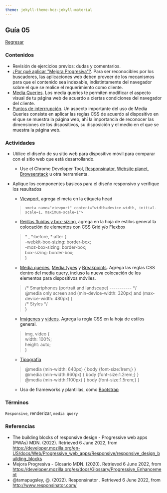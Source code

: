 ```yaml
---
theme: jekyll-theme-hcz-jekyll-material
---
```


## Guía 05

[Regresar](/DAWM/)

### Contenidos

* Revisión de ejercicios previos: dudas y comentarios.
* [¿Por qué aplicar "Mejora Progresiva"?](https://developer.mozilla.org/es/docs/Web/Progressive_web_apps/Ventajas). Para ser reconocibles por los buscadores, las aplicaciones web deben proveer de los mecanismos para que el contenido sea indexable, indistintamente del navegador sobre el que se realice el requerimiento como cliente.
* [Media Queries](https://developer.mozilla.org/es/docs/CSS/Media_queries). Los media queries te permiten modificar el aspecto visual de tu página web de acuerdo a ciertas condiciones del navegador del cliente.
* [Puntos de interrrupción](https://responsivedesign.is/develop/browser-feature-support/media-queries-for-common-device-breakpoints/). Un aspecto importante del uso de Media Queries consiste en aplicar las reglas CSS de acuerdo al dispositivo en el que se muestra la página web, ahí la importancia de reconocer las dimensiones de los dispositivos, su disposición y el medio en el que se muestra la página web. 


### Actividades

* Utilice el diseño de su sitio web para dispositivo móvil para comparar con el sitio web que está desarrollando.
	- Use el Chrome Developer Tool, [Responsinator](http://www.responsinator.com/), [Website planet](https://www.websiteplanet.com/es/webtools/responsive-checker/), [Browserstack](https://www.browserstack.com/responsive) u otra herramienta.

* Aplique los componentes básicos para el diseño responsivo y verifique los resultados
	
	- [Viewport](https://www.w3schools.com/css/css_rwd_viewport.asp), agrega el meta en la etiqueta head 

	>
	> `<meta name="viewport" content="width=device-width, initial-scale=1, maximum-scale=1">`
	>

	- [Rejillas fluídas y box-sizing](https://www.w3schools.com/css/css_rwd_grid.asp), agrega en la hoja de estilos general la colocación de elementos con CSS Grid y/o Flexbox

	>
	> \* , \*:before, \*:after {<br>
    >     -webkit-box-sizing: border-box;<br>
    >     -moz-box-sizing: border-box;<br>
    >     box-sizing: border-box;<br>
    > }<br>
	>


	- [Media queries](https://www.w3schools.com/css/css_rwd_mediaqueries.asp), [Media types](https://developer.mozilla.org/es/docs/Web/CSS/Media_Queries/Using_media_queries) y [Breakpoints](https://ui.dev/rwd/develop/browser-feature-support/media-queries-for-common-device-breakpoints). Agrega las reglas CSS dentro del media query, incluso la nueva colocación de los elementos para dispositivos móviles.

	>
	> /\* Smartphones (portrait and landscape) ----------- \*/<br>
	> @media only screen and (min-device-width: 320px) and (max-device-width: 480px) { <br>
	> 	/\* Styles \*/ <br>
	> }<br>
	>

	- [Imágenes](https://www.w3schools.com/css/css_rwd_images.asp) y [videos](https://www.w3schools.com/css/css_rwd_videos.asp). Agrega la regla CSS en la hoja de estilos general.

	>
	> img, video { <br>
	>   width: 100%; <br>
    >   height: auto; <br>
    > } <br>
	>

	- [Tipografía](https://www.browserstack.com/guide/how-to-create-responsive-website#toc6)

	>
	> @media (min-width: 640px) { body {font-size:1rem;} }<br>
	> @media (min-width:960px) { body {font-size:1.2rem;} }<br>
	> @media (min-width:1100px) { body {font-size:1.5rem;} }<br>
	>

	- Uso de frameworks y plantillas, como [Bootstrap](https://getbootstrap.com/)


### Términos

`Responsive`, renderizar, `media query`

### Referencias

* The building blocks of responsive design - Progressive web apps (PWAs)  MDN. (2022). Retrieved 6 June 2022, from https://developer.mozilla.org/en-US/docs/Web/Progressive_web_apps/Responsive/responsive_design_building_blocks
* Mejora Progresiva - Glosario MDN. (2020). Retrieved 6 June 2022, from https://developer.mozilla.org/es/docs/Glossary/Progressive_Enhancement
* @tamapugsley, @. (2022). Responsinator . Retrieved 6 June 2022, from http://www.responsinator.com/
